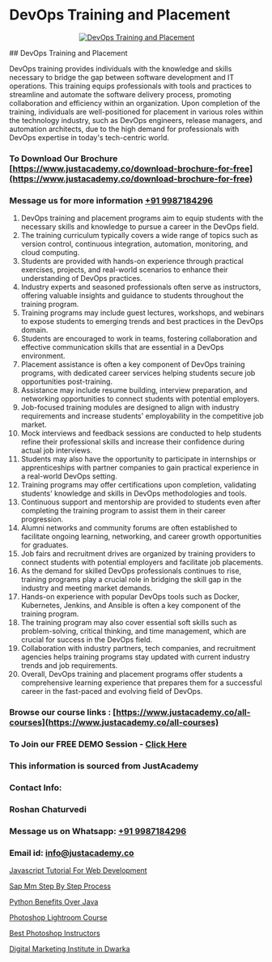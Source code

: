 # DevOps Training and Placement

<p align="center">
  <a href="https://justacademy.co/course-detail/devops-training">
    <img src="https://justacademy.co/storage2/course_image/1710765394_course_image.webp" alt="DevOps Training and Placement">
  </a>
</p>
## DevOps Training and Placement

DevOps training provides individuals with the knowledge and skills necessary to bridge the gap between software development and IT operations. This training equips professionals with tools and practices to streamline and automate the software delivery process, promoting collaboration and efficiency within an organization. Upon completion of the training, individuals are well-positioned for placement in various roles within the technology industry, such as DevOps engineers, release managers, and automation architects, due to the high demand for professionals with DevOps expertise in today's tech-centric world.
### To Download Our Brochure [https://www.justacademy.co/download-brochure-for-free](https://www.justacademy.co/download-brochure-for-free)
### Message us for more information [+91 9987184296](https://api.whatsapp.com/send?phone=919987184296)
1) DevOps training and placement programs aim to equip students with the necessary skills and knowledge to pursue a career in the DevOps field.
2) The training curriculum typically covers a wide range of topics such as version control, continuous integration, automation, monitoring, and cloud computing.
3) Students are provided with hands-on experience through practical exercises, projects, and real-world scenarios to enhance their understanding of DevOps practices.
4) Industry experts and seasoned professionals often serve as instructors, offering valuable insights and guidance to students throughout the training program.
5) Training programs may include guest lectures, workshops, and webinars to expose students to emerging trends and best practices in the DevOps domain.
6) Students are encouraged to work in teams, fostering collaboration and effective communication skills that are essential in a DevOps environment.
7) Placement assistance is often a key component of DevOps training programs, with dedicated career services helping students secure job opportunities post-training.
8) Assistance may include resume building, interview preparation, and networking opportunities to connect students with potential employers.
9) Job-focused training modules are designed to align with industry requirements and increase students' employability in the competitive job market.
10) Mock interviews and feedback sessions are conducted to help students refine their professional skills and increase their confidence during actual job interviews.
11) Students may also have the opportunity to participate in internships or apprenticeships with partner companies to gain practical experience in a real-world DevOps setting.
12) Training programs may offer certifications upon completion, validating students' knowledge and skills in DevOps methodologies and tools.
13) Continuous support and mentorship are provided to students even after completing the training program to assist them in their career progression.
14) Alumni networks and community forums are often established to facilitate ongoing learning, networking, and career growth opportunities for graduates.
15) Job fairs and recruitment drives are organized by training providers to connect students with potential employers and facilitate job placements.
16) As the demand for skilled DevOps professionals continues to rise, training programs play a crucial role in bridging the skill gap in the industry and meeting market demands.
17) Hands-on experience with popular DevOps tools such as Docker, Kubernetes, Jenkins, and Ansible is often a key component of the training program.
18) The training program may also cover essential soft skills such as problem-solving, critical thinking, and time management, which are crucial for success in the DevOps field.
19) Collaboration with industry partners, tech companies, and recruitment agencies helps training programs stay updated with current industry trends and job requirements.
20) Overall, DevOps training and placement programs offer students a comprehensive learning experience that prepares them for a successful career in the fast-paced and evolving field of DevOps.

### Browse our course links : [https://www.justacademy.co/all-courses](https://www.justacademy.co/all-courses) 
### To Join our FREE DEMO Session - [Click Here](https://www.justacademy.co/register-for-course-demo)


### This information is sourced from JustAcademy
### Contact Info:
### Roshan Chaturvedi
### Message us on Whatsapp: [+91 9987184296](https://api.whatsapp.com/send?phone=919987184296)
### Email id: [info@justacademy.co](mailto:info@justacademy.co)
                
[Javascript Tutorial For Web Development](https://www.linkedin.com/pulse/javascript-tutorial-web-development-justacademy-ahmedabad-6vucc?trackingId=zr%2BfHkrx%2B%2FcuB4eJ338%2B2w%3D%3D&lipi=urn%3Ali%3Apage%3Ad_flagship3_company_admin%3BG0jd%2Fn72TAC0suNcPZMgHQ%3D%3D)

[Sap Mm Step By Step Process](https://www.linkedin.com/pulse/sap-mm-step-process-justacademy-thane-f959c?trackingId=XjiaE4pUBSPg8HmbLhQ%2FEw%3D%3D&lipi=urn%3Ali%3Apage%3Ad_flagship3_company_admin%3BQUUDXGyzQlqUHLkfVC%2F2FQ%3D%3D)

[Python Benefits Over Java](https://medium.com/@roneet705/python-benefits-over-java-933e069e76c0)

[Photoshop Lightroom Course](https://medium.com/@justacademytraining/photoshop-lightroom-course-b9174323e518)

[Best Photoshop Instructors](https://justacademyin.github.io/justacademy/best-photoshop-instructors)

[Digital Marketing Institute in Dwarka](https://justacademyin.github.io/justacademy/digital-marketing-institute-in-dwarka)

